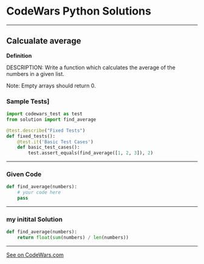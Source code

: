 # CodeWars Python Solutions

---

## Calcualate average


**Definition**

DESCRIPTION:
Write a function which calculates the average of the numbers in a given list.

Note: Empty arrays should return 0.

### Sample Tests]
```Python
import codewars_test as test
from solution import find_average

@test.describe("Fixed Tests")
def fixed_tests():
    @test.it('Basic Test Cases')
    def basic_test_cases():
        test.assert_equals(find_average([1, 2, 3]), 2)
```
---

### Given Code


```python
def find_average(numbers):
    # your code here
    pass
```

---

### my initital Solution


```python
def find_average(numbers):
    return float(sum(numbers) / len(numbers))
```

---


[See on CodeWars.com](https://www.codewars.com/kata/57a2013acf1fa5bfc4000921/python)